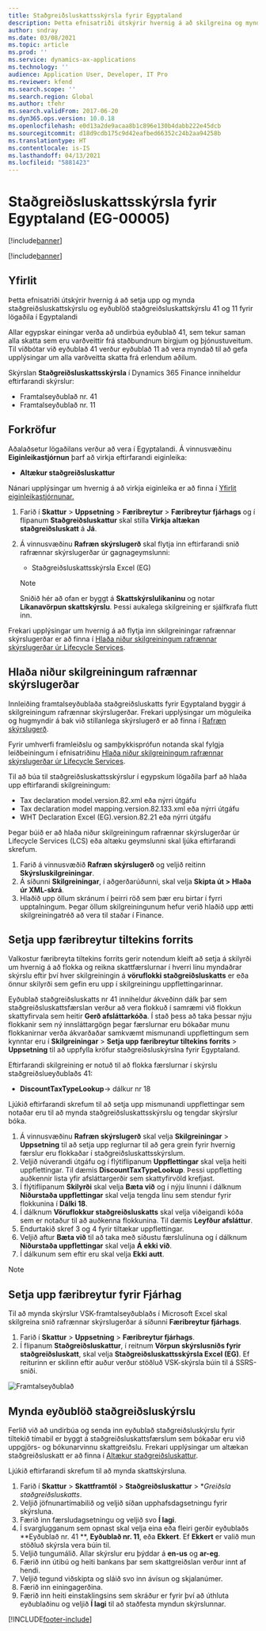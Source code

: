 ```yaml
---
title: Staðgreiðsluskattsskýrsla fyrir Egyptaland
description: Þetta efnisatriði útskýrir hvernig á að skilgreina og mynda staðgreiðsluskattsskýrslu fyrir Egyptaland.
author: sndray
ms.date: 03/08/2021
ms.topic: article
ms.prod: ''
ms.service: dynamics-ax-applications
ms.technology: ''
audience: Application User, Developer, IT Pro
ms.reviewer: kfend
ms.search.scope: ''
ms.search.region: Global
ms.author: tfehr
ms.search.validFrom: 2017-06-20
ms.dyn365.ops.version: 10.0.18
ms.openlocfilehash: e0d13a2de9acaa8b1c896e130b4dabb222e45dcb
ms.sourcegitcommit: d18d9cdb175c9d42eafbed66352c24b2aa94258b
ms.translationtype: HT
ms.contentlocale: is-IS
ms.lasthandoff: 04/13/2021
ms.locfileid: "5881423"
---
```

#  <a name="withholding-tax-declaration-for-egypt-eg-00005"></a>Staðgreiðsluskattsskýrsla fyrir Egyptaland (EG-00005)

[!include[banner](../includes/banner.md)]

[!include[banner](../includes/preview-banner.md)]

## <a name="overview"></a>Yfirlit
Þetta efnisatriði útskýrir hvernig á að setja upp og mynda staðgreiðsluskattskýrslu og eyðublöð staðgreiðsluskattskýrslu 41 og 11 fyrir lögaðila í Egyptalandi 

Allar egypskar einingar verða að undirbúa eyðublað 41, sem tekur saman alla skatta sem eru varðveittir frá staðbundnum birgjum og þjónustuveitum. Til viðbótar við eyðublað 41 verður eyðublað 11 að vera myndað til að gefa upplýsingar um alla varðveitta skatta frá erlendum aðilum. 

Skýrslan **Staðgreiðsluskattsskýrsla** í Dynamics 365 Finance inniheldur eftirfarandi skýrslur:

- Framtalseyðublað nr. 41
- Framtalseyðublað nr. 11
    
    
## <a name="prerequisites"></a>Forkröfur
Aðalaðsetur lögaðilans verður að vera í Egyptalandi.
Á vinnusvæðinu **Eiginleikastjórnun** þarf að virkja eftirfarandi eiginleika:

   - **Altækur staðgreiðsluskattur**

Nánari upplýsingar um hvernig á að virkja eiginleika er að finna í [Yfirlit eiginleikastjórnunar.](../../fin-ops-core/fin-ops/get-started/feature-management/feature-management-overview.md)

1. Farið í **Skattur** > **Uppsetning** > **Færibreytur** > **Færibreytur fjárhags** og í flipanum **Staðgreiðsluskattur** skal stilla **Virkja altækan staðgreiðsluskatt** á **Já**.
2. Á vinnusvæðinu **Rafræn skýrslugerð** skal flytja inn eftirfarandi snið rafrænnar skýrslugerðar úr gagnageymslunni:

    - Staðgreiðsluskattsskýrsla Excel (EG)

    > [!NOTE]
    > Sniðið hér að ofan er byggt á **Skattskýrslulíkaninu** og notar **Líkanavörpun skattskýrslu**. Þessi aukalega skilgreining er sjálfkrafa flutt inn.

Frekari upplýsingar um hvernig á að flytja inn skilgreiningar rafrænnar skýrslugerðar er að finna í [Hlaða niður skilgreiningum rafrænnar skýrslugerðar úr Lifecycle Services](../../fin-ops-core/dev-itpro/analytics/download-electronic-reporting-configuration-lcs.md).

## <a name="download-electronic-reporting-configurations"></a>Hlaða niður skilgreiningum rafrænnar skýrslugerðar

Innleiðing framtalseyðublaða staðgreiðsluskatts fyrir Egyptaland byggir á skilgreiningum rafrænnar skýrslugerðar. Frekari upplýsingar um möguleika og hugmyndir á bak við stillanlega skýrslugerð er að finna í [Rafræn skýrslugerð](../../fin-ops-core/dev-itpro/analytics/general-electronic-reporting.md).

Fyrir umhverfi framleiðslu og samþykkisprófun notanda skal fylgja leiðbeiningum í efnisatriðinu [Hlaða niður skilgreiningum rafrænnar skýrslugerðar úr Lifecycle Services](../../fin-ops-core/dev-itpro/analytics/download-electronic-reporting-configuration-lcs.md).

Til að búa til staðgreiðsluskattsskýrslur í egypskum lögaðila þarf að hlaða upp eftirfarandi skilgreiningum:

- Tax declaration model.version.82.xml eða nýrri útgáfu
- Tax declaration model mapping.version.82.133.xml eða nýrri útgáfu
- WHT Declaration Excel (EG).version.82.21 eða nýrri útgáfu

Þegar búið er að hlaða niður skilgreiningum rafrænnar skýrslugerðar úr Lifecycle Services (LCS) eða altæku geymslunni skal ljúka eftirfarandi skrefum.

1. Farið á vinnusvæðið **Rafræn skýrslugerð** og veljið reitinn **Skýrsluskilgreiningar**.
1. Á síðunni **Skilgreiningar**, í aðgerðarúðunni, skal velja **Skipta út > Hlaða úr XML-skrá**.
1. Hlaðið upp öllum skránum í þeirri röð sem þær eru birtar í fyrri upptalningum. Þegar öllum skilgreiningunum hefur verið hlaðið upp ætti skilgreiningatréð að vera til staðar í Finance.

## <a name="set-up-application-specific-parameters"></a>Setja upp færibreytur tiltekins forrits

Valkostur færibreyta tiltekins forrits gerir notendum kleift að setja á skilyrði um hvernig á að flokka og reikna skattfærslurnar í hverri línu myndaðrar skýrslu eftir því hver skilgreiningin á **vöruflokki staðgreiðsluskatts** er eða önnur skilyrði sem gefin eru upp í skilgreiningu uppflettingarinnar.

Eyðublað staðgreiðsluskatts nr 41 inniheldur ákveðinn dálk þar sem staðgreiðsluskattsfærslan verður að vera flokkuð í samræmi við flokkun skattyfirvala sem heitir **Gerð afsláttarkóða**. Í stað þess að taka þessar nýju flokkanir sem ný innsláttargögn þegar færslurnar eru bókaðar munu flokkanirnar verða ákvarðaðar samkvæmt mismunandi uppflettingum sem kynntar eru í **Skilgreiningar** > **Setja upp færibreytur tiltekins forrits** > **Uppsetning** til að uppfylla kröfur staðgreiðsluskýrslna fyrir Egyptaland. 

Eftirfarandi skilgreining er notuð til að flokka færslurnar í skýrslu staðgreiðslueyðublaðs 41:

- **DiscountTaxTypeLookup**-> dálkur nr 18 

Ljúkið eftirfarandi skrefum til að setja upp mismunandi uppflettingar sem notaðar eru til að mynda staðgreiðsluskattsskýrslu og tengdar skýrslur bóka. 

1. Á vinnusvæðinu **Rafræn skýrslugerð** skal velja **Skilgreiningar** > **Uppsetning** til að setja upp reglurnar til að gera grein fyrir hvernig færslur eru flokkaðar í staðgreiðsluskattsskýrslum. 
2. Veljið núverandi útgáfu og í flýtiflipanum **Uppflettingar** skal velja heiti uppflettingar. Til dæmis **DiscountTaxTypeLookup**. Þessi uppfletting auðkennir lista yfir afsláttargerðir sem skattyfirvöld krefjast.
3. Í flýtiflipanum **Skilyrði** skal velja **Bæta við** og í nýju línunni í dálknum **Niðurstaða uppflettingar** skal velja tengda línu sem stendur fyrir flokkunina í **Dálki 18**.
4. Í dálknum **Vöruflokkur staðgreiðsluskatts** skal velja viðeigandi kóða sem er notaður til að auðkenna flokkunina. Til dæmis **Leyfður afsláttur**.  
5. Endurtakið skref 3 og 4 fyrir tiltækar uppflettingar.
6. Veljið aftur **Bæta við** til að taka með síðustu færslulínuna og í dálknum **Niðurstaða uppflettingar** skal velja **Á ekki við**. 
7. Í dálkunum sem eftir eru skal velja **Ekki autt**. 

> [!NOTE]

## <a name="set-up-general-ledger-parameters"></a>Setja upp færibreytur fyrir Fjárhag

Til að mynda skýrslur VSK-framtalseyðublaðs í Microsoft Excel skal skilgreina snið rafrænnar skýrslugerðar á síðunni **Færibreytur fjárhags**.

1. Farið í **Skattur** > **Uppsetning** > **Færibreytur fjárhags**.
2. Í flipanum **Staðgreiðsluskattur**, í reitnum **Vörpun skýrslusniðs fyrir staðgreiðsluskatt**, skal velja **Staðgreiðsluskattsskýrsla Excel (EG)**. Ef reiturinn er skilinn eftir auður verður stöðluð VSK-skýrsla búin til á SSRS-sniði.


![Framtalseyðublað](media/egypt-wht-declaration-setup1.png)

## <a name="generate-the-withholding-declaration-forms"></a>Mynda eyðublöð staðgreiðsluskýrslu
Ferlið við að undirbúa og senda inn eyðublað staðgreiðsluskýrslu fyrir tiltekið tímabil er byggt á staðgreiðsluskattsfærslum sem bókaðar eru við uppgjörs- og bókunarvinnu skattgreiðslu. Frekari upplýsingar um altækan staðgreiðsluskatt er að finna í [Altækur staðgreiðsluskattur](../general-ledger/global-withholding-tax-overview.md).

Ljúkið eftirfarandi skrefum til að mynda skattskýrsluna.

1. Farið í **Skattur** > **Skattframtöl** > **Staðgreiðsluskattur** > **Greiðsla staðgreiðsluskatts*.
2. Veljið jöfnunartímabilið og veljið síðan upphafsdagsetningu fyrir skýrsluna. 
3. Færið inn færsludagsetningu og veljið svo **Í lagi**.
4. Í svarglugganum sem opnast skal velja eina eða fleiri gerðir eyðublaðs **Eyðublað nr. 41 **, **Eyðublað nr. 11**, eða **Ekkert**. Ef **Ekkert** er valið mun stöðluð skýrsla vera búin til. 
5. Veljið tungumálið. Allar skýrslur eru þýddar á **en-us** og **ar-eg**.
6. Færið inn útibú og heiti bankans þar sem skattgreiðslan verður innt af hendi.
7. Veljið tegund viðskipta og sláið svo inn ávísun og skjalanúmer. 
8. Færið inn einingagerðina. 
9. Færið inn heiti einstaklingsins sem skráður er fyrir því að úthluta eyðublaðinu og veljið **Í lagi** til að staðfesta myndun skýrslunnar. 

 
[!INCLUDE[footer-include](../../includes/footer-banner.md)]
